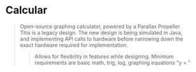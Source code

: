 # Calcular
> Open-source graphing calculator, powered by a Parallax Propeller
> This is a legacy design. The new design is being simulated in Java, and implementing API calls to hardware before narrowing down the exact hardware required for implementation.
>> Allows for flexibility in features while designing. Minimum requirements are basic math, trig, log, graphing equations "y = "
